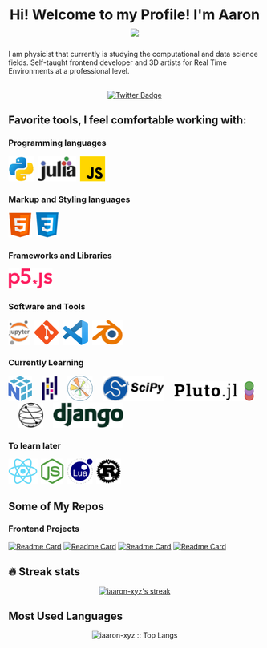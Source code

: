 <div id="header" align="center">
    <h1>
        Hi! Welcome to my Profile! I'm Aaron
        <img src="https://media.giphy.com/media/hvRJCLFzcasrR4ia7z/giphy.gif" width="28">
    </h1>
    <p align="left">I am physicist that currently is studying the computational and data science fields. Self-taught frontend developer and 3D artists for Real Time Environments at a professional level.</p>
</div>

<br>

<div id="badges" align="center">
    <a href="https://twitter.com/iaaron_xyz">
        <img src="https://img.shields.io/twitter/url?label=My%20Twitter&style=social&url=https%3A%2F%2Ftwitter.com%2Fiaaron_xyz" alt="Twitter Badge">
    </a>
</div>


## Favorite tools, I feel comfortable working with:
### Programming languages
<div>
        <img src="./images/icons/python_xnc.png" title="Python 3" alt="Python" height="50"/>&nbsp;
        <img src="./images/icons/julialang_xnc.png" title="julia" alt="julia" height="50"/>&nbsp;
        <img src="./images/icons/javascript_xnc.png" title="JavaScript" alt="javascript" height="50"/>&nbsp;
</div>

### Markup and Styling languages
<div>
        <img src="./images/icons/html_xnc.png" title="HTML5" alt="HTML" height="50"/>&nbsp;
        <img src="./images/icons/css_xnc.png" title="CSS3" alt="CSS" height="50"/>&nbsp;
</div>

### Frameworks and Libraries
<div>
        <img src="./images/icons/p5js_xnc.png" title="p5js" alt="p5js" height="40"/>&nbsp;
</div>

### Software and Tools
<div>
        <img src="./images/icons/jupyter_xnc.png" title="jupyter notebooks" alt="jupyter notebooks" height="50"/>&nbsp;
        <img src="./images/icons/git_xnc.png" title="Git" alt="Git" height="50"/>&nbsp;
        <img src="./images/icons/vscode_xnc.png" title="VS Code" alt="VSCode" height="50"/>&nbsp;
        <img src="./images/icons/blender_xnc.png" title="Blender" alt="blender" height="50"/>&nbsp;
</div>

### Currently Learning
<div>
        <img src="./images/icons/numpy_xnc.png" title="Numpy" alt="Numpy" height="50"/>&nbsp;&nbsp;&nbsp;&nbsp;
        <img src="./images/icons/pandas_xnc.png" title="Pandas" alt="Pandas" height="50"/>&nbsp;&nbsp;&nbsp;&nbsp;
        <img src="./images/icons/matplotlib2_xnc.png" title="Matplotlib" alt="Matplotlib" height="50"/>&nbsp;&nbsp;&nbsp;&nbsp;
        <img src="./images/icons/scipy_xnc.png" title="Scipy" alt="Scipy" height="50"/>&nbsp;&nbsp;&nbsp;&nbsp;
        <img src="./images/icons/pluto_xnc.png" title="Pluto.jl" alt="Pluto.jl" height="40"/>&nbsp;&nbsp;&nbsp;&nbsp;
        <img src="./images/icons/qiskit_xnc.png" title="Qiskit" alt="Qiskit" alt="Qiskit" height="50"/>&nbsp;&nbsp;&nbsp;&nbsp;
        <img src="./images/icons/django1_xnc.png" title="Django" alt="Django" alt="Django" height="50"/>

</div>

### To learn later
<div>
        <img src="./images/icons/react2_xnc.png" title="Reactjs" alt="Reactjs" height="50"/>&nbsp;
        <img src="./images/icons/node_xnc.png" title="Nodejs" alt="Nodejs" height="50"/>&nbsp;
        <img src="./images/icons/lua_xnc.png" title="Lua" alt="Lua" height="50"/>&nbsp;
        <img src="./images/icons/rust_xnc.png" title="Rust" alt="Rust" height="50"/>&nbsp;
</div>

## Some of My Repos
### Frontend Projects
[![Readme Card](https://github-readme-stats.vercel.app/api/pin/?username=iaaron-xyz&repo=iaaron-xyz.github.io&title_color=fff&icon_color=f9f9f9&text_color=ffffff&bg_color=30,FC5C7D,6A82FB)](https://github.com/iaaron-xyz/iaaron-xyz.github.io)
[![Readme Card](https://github-readme-stats.vercel.app/api/pin/?username=iaaron-xyz&repo=calculator&title_color=fff&icon_color=f9f9f9&text_color=ffffff&bg_color=30,FC5C7D,6A82FB)](https://github.com/iaaron-xyz/calculator)
[![Readme Card](https://github-readme-stats.vercel.app/api/pin/?username=iaaron-xyz&repo=etch-a-sketch&title_color=fff&icon_color=f9f9f9&text_color=ffffff&bg_color=30,FC5C7D,6A82FB)](https://github.com/iaaron-xyz/etch-a-sketch)
[![Readme Card](https://github-readme-stats.vercel.app/api/pin/?username=iaaron-xyz&repo=rock-paper-scissors&title_color=fff&icon_color=f9f9f9&text_color=ffffff&bg_color=30,FC5C7D,6A82FB)](https://github.com/iaaron-xyz/rock-paper-scissors)

## :fire: Streak stats
<p align="center">
  <a href="https://github.com/iaaron-xyz/github-readme-streak-stats">
    <img title="🔥 Get streak stats for your profile at git.io/streak-stats" alt="iaaron-xyz's streak" src="https://streak-stats.demolab.com/?user=iaaron-xyz&theme=horizon&hide_border=true"/>
  </a>
</p>

## Most Used Languages
<p align="center"><img src="https://github-readme-stats.vercel.app/api/top-langs/?username=iaaron-xyz&langs_count=10&theme=tokyonight&layout=compact" alt="iaaron-xyz :: Top Langs" /></p>

